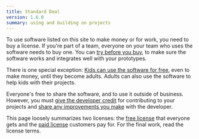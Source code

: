 ```yaml
---
title: Standard Deal
version: 1.6.0
summary: using and building on projects
---
```


To use software listed on this site to make money or for work, you need to buy a license.  If you're part of a team, everyone on your team who uses the software needs to buy one.  You can [try before you buy](/free#free-trials), to make sure the software works and integrates well with your prototypes.

There is one special exception: [Kids can use the software for free](/free#childrens-projects), even to make money, until they become adults.  Adults can also use the software to help kids with their projects.

Everyone's free to share the software, and to use it outside of business.  However, you must [give the developer credit](/free#credit) for contributing to your projects and [share any improvements you make](/free#improvements) with the developer.

This page loosely summarizes two licenses: the [free license](/free) that everyone gets and the [paid license](/paid) customers pay for.  For the final work, read the license terms.

